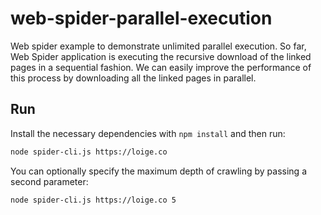 # web-spider-parallel-execution

Web spider example to demonstrate unlimited parallel execution.
So far, Web Spider application is executing the recursive download of the linked pages in a sequential fashion. We can easily improve the performance of this process by downloading all the linked pages in parallel.

## Run

Install the necessary dependencies with `npm install` and then run:

```bash
node spider-cli.js https://loige.co
```

You can optionally specify the maximum depth of crawling by passing a second parameter:

```bash
node spider-cli.js https://loige.co 5
```

